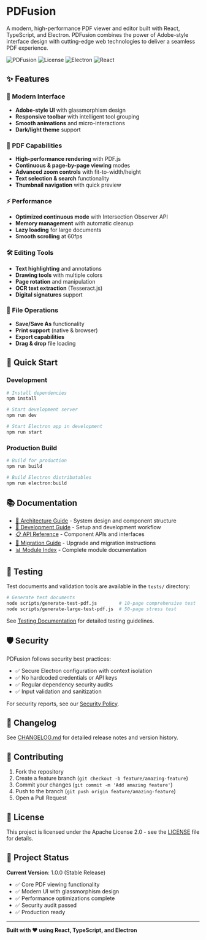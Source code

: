 # PDFusion

A modern, high-performance PDF viewer and editor built with React, TypeScript, and Electron. PDFusion combines the power of Adobe-style interface design with cutting-edge web technologies to deliver a seamless PDF experience.

![PDFusion](https://img.shields.io/badge/version-1.0.0-blue.svg)
![License](https://img.shields.io/badge/license-Apache%202.0-green.svg)
![Electron](https://img.shields.io/badge/electron-31.3.1-blue.svg)
![React](https://img.shields.io/badge/react-18.3.1-blue.svg)

## ✨ Features

### 🎨 Modern Interface
- **Adobe-style UI** with glassmorphism design
- **Responsive toolbar** with intelligent tool grouping
- **Smooth animations** and micro-interactions
- **Dark/light theme** support

### 📄 PDF Capabilities
- **High-performance rendering** with PDF.js
- **Continuous & page-by-page viewing** modes
- **Advanced zoom controls** with fit-to-width/height
- **Text selection & search** functionality
- **Thumbnail navigation** with quick preview

### ⚡ Performance
- **Optimized continuous mode** with Intersection Observer API
- **Memory management** with automatic cleanup
- **Lazy loading** for large documents
- **Smooth scrolling** at 60fps

### 🛠️ Editing Tools
- **Text highlighting** and annotations
- **Drawing tools** with multiple colors
- **Page rotation** and manipulation
- **OCR text extraction** (Tesseract.js)
- **Digital signatures** support

### 💾 File Operations
- **Save/Save As** functionality
- **Print support** (native & browser)
- **Export capabilities**
- **Drag & drop** file loading

## 🚀 Quick Start

### Development
```bash
# Install dependencies
npm install

# Start development server
npm run dev

# Start Electron app in development
npm run start
```

### Production Build
```bash
# Build for production
npm run build

# Build Electron distributables
npm run electron:build
```

## 📚 Documentation

- [📖 Architecture Guide](docs/ARCHITECTURE.md) - System design and component structure
- [🔧 Development Guide](docs/DEVELOPMENT.md) - Setup and development workflow  
- [📋 API Reference](docs/API.md) - Component APIs and interfaces
- [🔄 Migration Guide](docs/MIGRATION.md) - Upgrade and migration instructions
- [📊 Module Index](docs/MODULE_INDEX.md) - Complete module documentation

## 🧪 Testing

Test documents and validation tools are available in the `tests/` directory:

```bash
# Generate test documents
node scripts/generate-test-pdf.js        # 10-page comprehensive test
node scripts/generate-large-test-pdf.js  # 50-page stress test
```

See [Testing Documentation](docs/TEST_DOCUMENTS.md) for detailed testing guidelines.

## 🛡️ Security

PDFusion follows security best practices:
- ✅ Secure Electron configuration with context isolation
- ✅ No hardcoded credentials or API keys
- ✅ Regular dependency security audits
- ✅ Input validation and sanitization

For security reports, see our [Security Policy](SECURITY.md).

## 📝 Changelog

See [CHANGELOG.md](CHANGELOG.md) for detailed release notes and version history.

## 🤝 Contributing

1. Fork the repository
2. Create a feature branch (`git checkout -b feature/amazing-feature`)
3. Commit your changes (`git commit -m 'Add amazing feature'`)
4. Push to the branch (`git push origin feature/amazing-feature`)
5. Open a Pull Request

## 📄 License

This project is licensed under the Apache License 2.0 - see the [LICENSE](LICENSE) file for details.

## 🎯 Project Status

**Current Version**: 1.0.0 (Stable Release)
- ✅ Core PDF viewing functionality
- ✅ Modern UI with glassmorphism design
- ✅ Performance optimizations complete
- ✅ Security audit passed
- ✅ Production ready

---

**Built with ❤️ using React, TypeScript, and Electron**